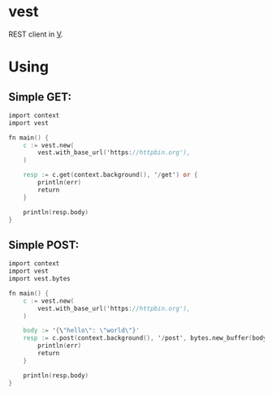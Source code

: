 # vest
REST client in [V](https://vlang.io).

# Using
## Simple GET:
```v
import context
import vest

fn main() {
	c := vest.new(
		vest.with_base_url('https://httpbin.org'),
	)

	resp := c.get(context.background(), '/get') or {
		println(err)
		return
	}

	println(resp.body)
}
```

## Simple POST:
```v
import context
import vest
import vest.bytes

fn main() {
	c := vest.new(
		vest.with_base_url('https://httpbin.org'),
	)

	body := '{\"hello\": \"world\"}'
	resp := c.post(context.background(), '/post', bytes.new_buffer(body.bytes())) or {
		println(err)
		return
	}

	println(resp.body)
}
```
